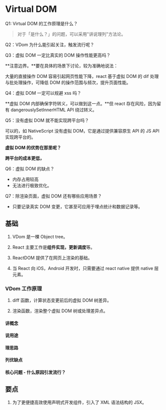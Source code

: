# Virtual DOM

Q1: Virtual DOM 的工作原理是什么？

> 对于「是什么？」的问题，可以采用"讲说理列"方法论。

Q2：VDom 为什么能引起关注，触发流行呢？

Q3：虚拟 DOM 一定比真实的 DOM 操作性能更高吗？

**注意边界。**要在具体的场景下讨论，较为准确地说法：

大量的直接操作 DOM 容易引起网页性能下降，react 基于虚拟 DOM 的 dif 处理与批处理操作，可降低 DOM 的操作范围与频次，提升页面性能。

Q4：虚拟 DOM 一定可以规避 xss 吗？

**虚拟 DOM 内部确保字符转义，可以做到这一点。**但 react 存在风险，因为留有 dangerouslySetInnerHTML API 绕过转义。

Q5：没有虚拟 DOM 就不能实现跨平台吗？

可以的，如 NativeScript 没有虚拟 DOM，它是通过提供兼容原生 API 的 JS API 实现跨平台的。

**虚拟 DOM 的优势在那里呢？**

**跨平台的成本更低，**

Q6：虚拟 DOM 的缺点？

- 内存占用较高
- 无法进行极致优化。

Q7：除渲染页面，虚拟 DOM 还有哪些应用场景？

- 只要记录真实 DOM 变更，它甚至可应用于埋点统计和数据记录等。

## 基础

1. VDom 是一棵 Object tree。

2. React 主要工作是**组件实现，更新调度**等。

3. ReactDOM 提供了在网页上渲染的基础。

4. 当 React 向 iOS，Android 开发时，只需要通过 react native 提供 native 层元素。

### VDom 工作原理

1. diff 函数，计算状态变更前后的虚拟 DOM 树差异。

2. 渲染函数，渲染整个虚拟 DOM 树或处理差异点。

#### 讲概念

#### 说用途

#### 理思路

#### 列优缺点

#### 核心问题 - 什么原因引发流行？

## 要点

1. 为了更便捷高效使用声明式开发组件，引入了 XML 语法结构的 JSX。
